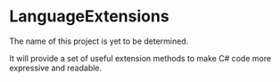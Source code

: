 # LanguageExtensions

The name of this project is yet to be determined. 

It will provide a set of useful extension methods to make C# code more expressive and readable.

